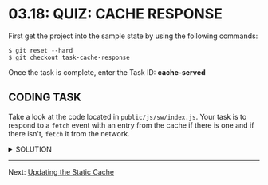 # 03.18: QUIZ: CACHE RESPONSE
First get the project into the sample state by using the following commands:

```shell
$ git reset --hard
$ git checkout task-cache-response
```

Once the task is complete, enter the Task ID: **cache-served**

## CODING TASK
Take a look at the code located in `public/js/sw/index.js`. Your task is to respond to a `fetch` event with an entry from the cache if there is one and if there isn't, `fetch` it from the network.

<details>
  <summary>SOLUTION</summary>
  <p>
  
  ```js
  self.addEventListener('install', function(event) {
    event.waitUntil(
      caches.open('wittr-static-v1')
        .then(function(cache) {
          return cache.addAll([
            '/',
            'js/main.js',
            'css/main.css',
            'imgs/icon.png',
            'https://fonts.gstatic.com/s/roboto/v15/2UX7WLTfW3W8TclTUvlFyQ.woff',
            'https://fonts.gstatic.com/s/roboto/v15/d-6IYplOFocCacKzxwXSOD8E0i7KZn-EPnyo3HZu7kw.woff'
          ]);
        })
    );
  });
  
  self.addEventListener('fetch', function(event) {
    event.respondWith(
      caches.match(event.request)
        .then(function(response) {
          return response || fetch(event.request);
        })
    );
  });
  ```
  
  </p>
</details>

- - -

Next: [Updating the Static Cache](./19-updating-static-cache.md)